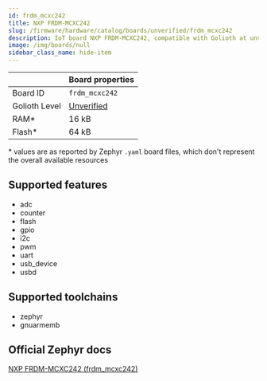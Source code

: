 ```yaml
---
id: frdm_mcxc242
title: NXP FRDM-MCXC242
slug: /firmware/hardware/catalog/boards/unverified/frdm_mcxc242
description: IoT board NXP FRDM-MCXC242, compatible with Golioth at unverified level.
image: /img/boards/null
sidebar_class_name: hide-item
---
```


[//]: # (This is an auto-generated file, do not edit! Changes to it will be lost upon re-generation)



|                | Board properties     |
| -------------  | -------------------- |
| Board ID       | `frdm_mcxc242` |
| Golioth Level  | [Unverified](/firmware/hardware#unverified-boards) |
| RAM*           | 16 kB |
| Flash*         | 64 kB |

\* values are as reported by Zephyr `.yaml` board files, which don't represent the overall available resources



## Supported features

* adc
* counter
* flash
* gpio
* i2c
* pwm
* uart
* usb_device
* usbd

## Supported toolchains

* zephyr
* gnuarmemb

## Official Zephyr docs

[NXP FRDM-MCXC242 (frdm_mcxc242)](https://docs.zephyrproject.org/latest/boards/nxp/frdm_mcxc242/doc/index.html)
